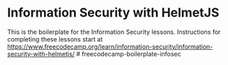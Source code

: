 # Information Security with HelmetJS

This is the boilerplate for the Information Security lessons. Instructions for completing these lessons start at https://www.freecodecamp.org/learn/information-security/information-security-with-helmetjs/
#   f r e e c o d e c a m p - b o i l e r p l a t e - i n f o s e c  
 